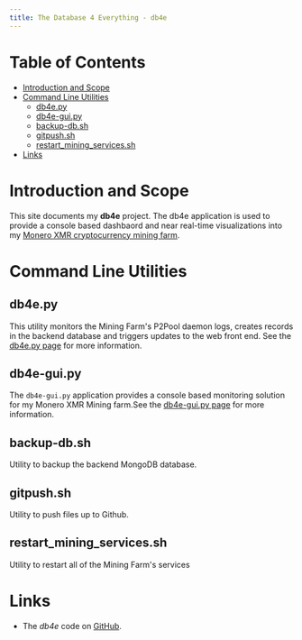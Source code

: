 ```yaml
---
title: The Database 4 Everything - db4e
---
```

# Table of Contents

* [Introduction and Scope](#introduction-and-scope)
* [Command Line Utilities](#command-line-utilities)
  * [db4e.py](#db4e.py)
  * [db4e-gui.py](#db4e-gui.py)
  * [backup-db.sh](#backup-db.sh)
  * [gitpush.sh](#gitpush.sh)
  * [restart_mining_services.sh](#restart-mining-services.sh)
* [Links](#links)

# Introduction and Scope

This site documents my **db4e** project. The db4e application is used to provide a console based dashbaord and near real-time visualizations into my [Monero XMR cryptocurrency mining farm](https://xmr.osoyzlce.com/). 

# Command Line Utilities

## db4e.py

This utility monitors the Mining Farm's P2Pool daemon logs, creates records in the backend database and triggers updates to the web front end. See the [db4e.py page](/pages/db4e.py.html) for more information.

## db4e-gui.py

The `db4e-gui.py` application provides a console based monitoring solution for my Monero XMR Mining farm.See the [db4e-gui.py page](/pages/db4e-gui.py.html) for more information.

## backup-db.sh

Utility to backup the backend MongoDB database.

## gitpush.sh

Utility to push files up to Github.

## restart_mining_services.sh

Utility to restart all of the Mining Farm's services

# Links

* The *db4e* code on [GitHub](https://github.com/NadimGhaznavi/db4e).

